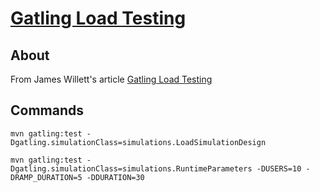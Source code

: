 # [Gatling Load Testing](https://www.james-willett.com/gatling-load-testing-complete-guide/)

## About

From James Willett's article [Gatling Load Testing](https://www.james-willett.com/gatling-load-testing-complete-guide/)

## Commands

```shell script
mvn gatling:test -Dgatling.simulationClass=simulations.LoadSimulationDesign

mvn gatling:test -Dgatling.simulationClass=simulations.RuntimeParameters -DUSERS=10 -DRAMP_DURATION=5 -DDURATION=30
```
